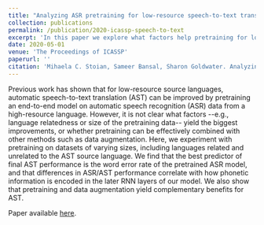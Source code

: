 ```yaml
---
title: "Analyzing ASR pretraining for low-resource speech-to-text translation"
collection: publications
permalink: /publication/2020-icassp-speech-to-text
excerpt: 'In this paper we explore what factors help pretraining for low-resource automatic speech-to-text translation (AST). We show that the word error rate (WER) of the pre-trained automatic speech recognition (ASR) models is likely the best direct predictor of AST performance. Additionally, our analysis suggests that the models with better WER are transparently encoding more language-universal phonetic information in the later RNN layers, and this appears to help with AST.'
date: 2020-05-01
venue: 'The Proceedings of ICASSP'
paperurl: ''
citation: 'Mihaela C. Stoian, Sameer Bansal, Sharon Goldwater. Analyzing ASR pretraining for low-resource speech-to-text translation. In Proceedings of ICASSP, 2020.'
---
```


Previous work has shown that for low-resource source languages, automatic speech-to-text translation (AST) can be improved by pretraining an end-to-end model on automatic speech recognition (ASR) data from a high-resource language. However, it is not clear what factors --e.g., language relatedness or size of the pretraining data-- yield the biggest improvements, or whether pretraining can be effectively combined with other methods such as data augmentation. Here, we experiment with pretraining on datasets of varying sizes, including languages related and unrelated to the AST source language. We find that the best predictor of final AST performance is the word error rate of the pretrained ASR model, and that differences in ASR/AST performance correlate with how phonetic information is encoded in the later RNN layers of our model. We also show that pretraining and data augmentation yield complementary benefits for AST. 

Paper available [here](https://arxiv.org/abs/1910.10762).


